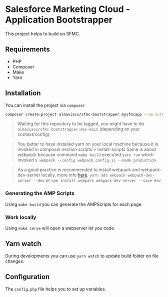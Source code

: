 # Salesforce Marketing Cloud - Application Bootstrapper

This project helps to build on SFMC.

## Requirements

- PHP
- Composer
- Make
- Yarn

## Installation

You can install the project via `composer`

```bash
composer create-project almaviacx/sfmc-bootstrapper mysfmcapp --no-interaction
```
 
> Waiting for this repository to be tagged, you might have to do `almaviacx/sfmc-bootstrapper:dev-main` (depending on your context/config)

> You better to have installed yarn on your local machine because it is invoked in composer section scripts > install-scripts
> Same is about webpack because command ```make build``` executed ```yarn run``` which invoked ```$ webpack --config webpack.config.js --mode production```

> As a good practice is recommended to install webpack and webpack-dev-server locally, more info [here](https://webpack.js.org/guides/installation/).
> ```yarn add webpack webpack-dev-server --dev``` or  ```npm install webpack webpack-dev-server --save-dev```
 
### Generating the AMP Scripts

Using `make build` you can generate the AMPScripts for each page.

### Work locally

Using `make serve` will open a webserver let you code.

## Yarn watch

During developments you can use `yarn watch` to update build folder on file changes.


## Configuration

The `config.php` file helps you to set up variables.



